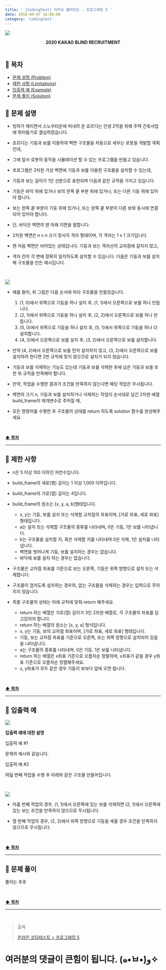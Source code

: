 ```yaml
---
title: ' [CodingTest] 카카오 블라인드 - 프로그래밍 5 '
date: 2019-09-07 16:00:00
category: 'codingtest'
---
```


![](../../../../assets/codingtest/kakao/kakao.blind.logo.png)

<center><strong>2020 KAKAO BLIND RECRUITMENT</strong></center>

<br />

## **💎 목차**
  * [문제 설명 (Problem)](#-문제-설명)
  * [제한 사항 (Limitations)](#-제한-사항)
  * [입출력 예 (Example)](#-입출력-예)
  * [문제 풀이 (Solution)](#-문제-풀이)

## **📕 문제 설명**

- 빙하가 깨지면서 스노우타운에 떠내려 온 죠르디는 인생 2막을 위해 주택 건축사업에 뛰어들기로 결심하였습니다. 

- 죠르디는 기둥과 보를 이용하여 벽면 구조물을 자동으로 세우는 로봇을 개발할 계획인데, 

- 그에 앞서 로봇의 동작을 시뮬레이션 할 수 있는 프로그램을 만들고 있습니다.

- 프로그램은 2차원 가상 벽면에 기둥과 보를 이용한 구조물을 설치할 수 있는데, 

- 기둥과 보는 길이가 1인 선분으로 표현되며 다음과 같은 규칙을 가지고 있습니다.

- 기둥은 바닥 위에 있거나 보의 한쪽 끝 부분 위에 있거나, 또는 다른 기둥 위에 있어야 합니다.

- 보는 한쪽 끝 부분이 기둥 위에 있거나, 또는 양쪽 끝 부분이 다른 보와 동시에 연결되어 있어야 합니다.

- 단, 바닥은 벽면의 맨 아래 지면을 말합니다.

- 2차원 벽면은 n x n 크기 정사각 격자 형태이며, 각 격자는 1 x 1 크기입니다. 

- 맨 처음 벽면은 비어있는 상태입니다. 기둥과 보는 격자선의 교차점에 걸치지 않고, 

- 격자 칸의 각 변에 정확히 일치하도록 설치할 수 있습니다. 다음은 기둥과 보를 설치해 구조물을 만든 예시입니다.

<br />

![](../../../../assets/codingtest/kakao/kakao.blind.5-1.example.png)
<br />

- 예를 들어, 위 그림은 다음 순서에 따라 구조물을 만들었습니다.
  1. (1, 0)에서 위쪽으로 기둥을 하나 설치 후, (1, 1)에서 오른쪽으로 보를 하나 만듭니다.
  2. (2, 1)에서 위쪽으로 기둥을 하나 설치 후, (2, 2)에서 오른쪽으로 보를 하나 만듭니다.
  3. (5, 0)에서 위쪽으로 기둥을 하나 설치 후, (5, 1)에서 위쪽으로 기둥을 하나 더 설치합니다.
  4. (4, 2)에서 오른쪽으로 보를 설치 후, (3, 2)에서 오른쪽으로 보를 설치합니다.

- 만약 (4, 2)에서 오른쪽으로 보를 먼저 설치하지 않고, (3, 2)에서 오른쪽으로 보를 설치하려 한다면 2번 규칙에 맞지 않으므로 설치가 되지 않습니다.

- 기둥과 보를 삭제하는 기능도 있는데 기둥과 보를 삭제한 후에 남은 기둥과 보들 또한 위 규칙을 만족해야 합니다. 

- 만약, 작업을 수행한 결과가 조건을 만족하지 않는다면 해당 작업은 무시됩니다.

- 벽면의 크기 n, 기둥과 보를 설치하거나 삭제하는 작업이 순서대로 담긴 2차원 배열 build_frame이 매개변수로 주어질 때, 

- 모든 명령어를 수행한 후 구조물의 상태를 return 하도록 solution 함수를 완성해주세요.

<br />

**[⬆ 목차](#-목차)**

---

## **🔖 제한 사항**

- n은 5 이상 100 이하인 자연수입니다.

- build_frame의 세로(행) 길이는 1 이상 1,000 이하입니다.

- build_frame의 가로(열) 길이는 4입니다.

- build_frame의 원소는 [x, y, a, b]형태입니다.
  - x, y는 기둥, 보를 설치 또는 삭제할 교차점의 좌표이며, [가로 좌표, 세로 좌표] 형태입니다.
  - a는 설치 또는 삭제할 구조물의 종류를 나타내며, 0은 기둥, 1은 보를 나타냅니다.
  - b는 구조물을 설치할 지, 혹은 삭제할 지를 나타내며 0은 삭제, 1은 설치를 나타냅니다.
  - 벽면을 벗어나게 기둥, 보를 설치하는 경우는 없습니다.
  - 바닥에 보를 설치 하는 경우는 없습니다.

- 구조물은 교차점 좌표를 기준으로 보는 오른쪽, 기둥은 위쪽 방향으로 설치 또는 삭제합니다.

- 구조물이 겹치도록 설치하는 경우와, 없는 구조물을 삭제하는 경우는 입력으로 주어지지 않습니다.

- 최종 구조물의 상태는 아래 규칙에 맞춰 return 해주세요.
  - return 하는 배열은 가로(열) 길이가 3인 2차원 배열로, 각 구조물의 좌표를 담고있어야 합니다.
  - return 하는 배열의 원소는 [x, y, a] 형식입니다.
  - x, y는 기둥, 보의 교차점 좌표이며, [가로 좌표, 세로 좌표] 형태입니다.
  - 기둥, 보는 교차점 좌표를 기준으로 오른쪽, 또는 위쪽 방향으로 설치되어 있음을 나타냅니다.
  - a는 구조물의 종류를 나타내며, 0은 기둥, 1은 보를 나타냅니다.
  - return 하는 배열은 x좌표 기준으로 오름차순 정렬하며, x좌표가 같을 경우 y좌표 기준으로 오름차순 정렬해주세요.
  - x, y좌표가 모두 같은 경우 기둥이 보보다 앞에 오면 됩니다.

<br />

**[⬆ 목차](#-목차)**

---

## **📙 입출력 예**

![](../../../../assets/codingtest/kakao/kakao.blind.5-2.example.png)
<br />

__입출력 예에 대한 설명__

입출력 예 #1

문제의 예시와 같습니다.

입출력 예 #2

여덟 번째 작업을 수행 후 아래와 같은 구조물 만들어집니다.

<br />

![](../../../../assets/codingtest/kakao/kakao.blind.5-3.example.png)
<br />

- 아홉 번째 작업의 경우, (1, 1)에서 오른쪽에 있는 보를 삭제하면 (2, 1)에서 오른쪽에 있는 보는 조건을 만족하지 않으므로 무시됩니다.

- 열 번째 작업의 경우, (2, 2)에서 위쪽 방향으로 기둥을 세울 경우 조건을 만족하지 않으므로 무시됩니다.

<br />

**[⬆ 목차](#-목차)**

---

## **📘 문제 풀이**

풀이는 추후
<!-- ![](../../../../assets/codingtest/kakao/kakao.blind.5.solution.png) -->
<br />

**[⬆ 목차](#-목차)**

---

<br />

> 출처
>
> <a href="https://programmers.co.kr/tryouts/9846/challenges/33727" target="_blank">온라인 코딩테스트 > 프로그래밍 5</a>

# 여러분의 댓글이 큰힘이 됩니다. (๑•̀ㅂ•́)و✧

